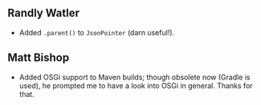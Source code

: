 ## Randly Watler

* Added `.parent()` to `JsonPointer` (darn useful!).

## Matt Bishop

* Added OSGi support to Maven builds; though obsolete now (Gradle is used), he prompted me to have a
  look into OSGi in general. Thanks for that.

